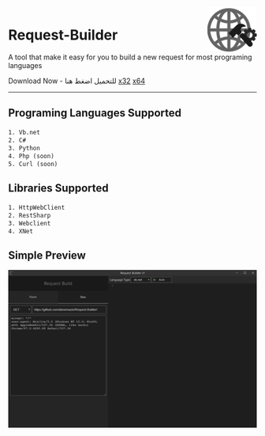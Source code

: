 <img src="https://github.com/alonemazin/Request-Builder/blob/main/request-builder.png" width="100" height="auto" align="right">

Request-Builder
=================

A tool that make it easy for you to build a new request for most programing languages

<a>Download Now - للتحميل اضغط هنا</a>
<a href="https://github.com/alonemazin/Request-Builder/releases/download/v1.1.4/requestbuilder.Setup.1.1.4.x32.exe">x32</a>
<a href="https://github.com/alonemazin/Request-Builder/releases/download/v1.1.4/requestbuilder.Setup.1.1.4.x64.exe">x64</a>

------

Programing Languages Supported
------
```
1. Vb.net
2. C#
3. Python
4. Php (soon)
5. Curl (soon)
```
Libraries Supported
------
```
1. HttpWebClient
2. RestSharp
3. Webclient
4. XNet
```

Simple Preview
------
<img src="https://github.com/alonemazin/Request-Builder/blob/main/preview.gif">

